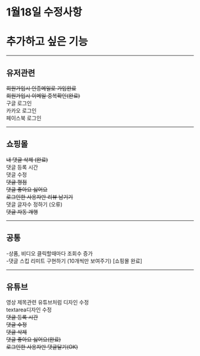 # 1월18일 수정사항

# 추가하고 싶은 기능

---

## 유저관련
~~회원가입시 인증메일로 가입완료~~<br/>
~~회원가입시 이메일 중복확인(완료)~~<br/>
구글 로그인<br />
카카오 로그인<br />
페이스북 로그인<br />

---

## 쇼핑몰
~~내 댓글 삭제 (완료)~~<br/>
댓글 등록 시간<br/>
댓글 수정<br/>
~~댓글 평점~~<br/>
~~댓글 좋아요 싫어요~~<br/>
~~로그인한 사용자만 리뷰 남기기~~<br/>
댓글 글자수 정하기 (오류)<br/>
~~댓글 자동 개행~~<br/>

---

## 공통
-상품, 비디오 클릭할때마다 조회수 증가<br/>
-댓글 스킵 리미트 구현하기 (10개씩만 보여주기) [쇼핑몰 완료]<br/>

---

## 유튜브
영상 제목관련 유튜브처럼 디자인 수정<br/>
textarea디자인 수정<br/>
~~댓글 등록 시간~~<br/>
~~댓글 수정~~<br/>
~~댓글 삭제~~<br/>
~~댓글 좋아요 싫어요(완료)~~<br/>
~~로그인한 사용자만 댓글달기(OK)~~<br/>

